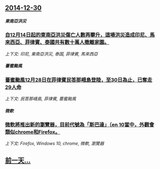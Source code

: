## [2014-12-30](/news/2014/12/30/index.md)

##### 東南亞洪災
### [自12月14日起的東南亞洪災傷亡人數再攀升，這場洪災造成印尼、馬來西亞、菲律賓、泰國共有數十萬人撤離家園。](/news/2014/12/30/自12月14日起的東南亞洪災傷亡人數再攀升-這場洪災造成印尼-馬來西亞-菲律賓-泰國共有數十萬人撤離家園.md)
_上下文: 印尼, 東南亞洪災, 泰国, 菲律賓, 馬來西亞_

##### 薔蜜颱風
### [薔蜜颱風12月28日在菲律賓民答那峨島登陸，至30日為止，已奪走29人命](/news/2014/12/30/薔蜜颱風12月28日在菲律賓民答那峨島登陸-至30日為止-已奪走29人命.md)
_上下文: 民答那峨島, 菲律賓, 薔蜜颱風_

##### 微軟
### [微軟將推出新的瀏覽器，目前代號為「斯巴達」（en 10當中，外觀會類似chrome和Firefox。](/news/2014/12/30/微軟將推出新的瀏覽器-目前代號為-斯巴達-en-10當中-外觀會類似chrome和Firefox.md)
_上下文: Firefox, Windows 10, chrome, 微軟, 瀏覽器_

## [前一天...](/news/2014/12/20/index.md)

